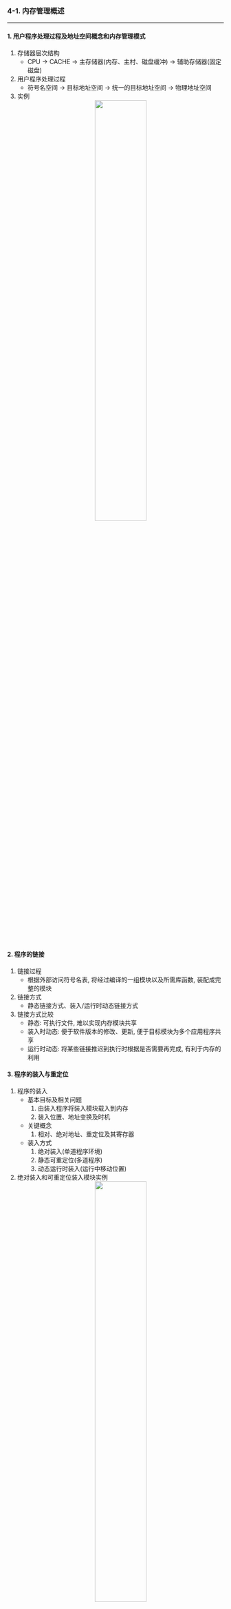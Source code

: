 ### 4-1. 内存管理概述
---
#### 1. 用户程序处理过程及地址空间概念和内存管理模式
1. 存储器层次结构
    - CPU -> CACHE -> 主存储器(内存、主村、磁盘缓冲) -> 辅助存储器(固定磁盘)
2. 用户程序处理过程
    - 符号名空间 -> 目标地址空间 -> 统一的目标地址空间 -> 物理地址空间
3. 实例
     <center><img src="/操作系统/All_pic/Screenshot 2024-10-09 at 20.43.04.png" width=50%></img></center>
#### 2. 程序的链接
1. 链接过程
    - 根据外部访问符号名表, 将经过编译的一组模块以及所需库函数, 装配成完整的模块
2. 链接方式
    - 静态链接方式、装入/运行时动态链接方式
3. 链接方式比较
    - 静态: 可执行文件, 难以实现内存模块共享
    - 装入时动态: 便于软件版本的修改、更新, 便于目标模块为多个应用程序共享
    - 运行时动态: 将某些链接推迟到执行时根据是否需要再完成, 有利于内存的利用
#### 3. 程序的装入与重定位
1. 程序的装入
    - 基本目标及相关问题
        1. 由装入程序将装入模块载入到内存
        2. 装入位置、地址变换及时机
    - 关键概念
        1. 相对、绝对地址、重定位及其寄存器
    - 装入方式
        1. 绝对装入(单道程序环境)
        2. 静态可重定位(多道程序)
        3. 动态运行时装入(运行中移动位置)
2. 绝对装入和可重定位装入模块实例
     <center><img src="/操作系统/All_pic/Screenshot 2024-10-09 at 20.53.06.png" width=50%></img></center>
3. (静态/动态)可重定位
    - 重定位
        1. 指令及数据地址的修改过程
    - 静态重定位
        1. 装入内存时一次性完成重定位
        2. 地址不再改变, 程序不能移动
    - 动态重定位
        1. 需要特殊硬件支持, 来保持地址转换不影响指令执行速度
        2. 便于动态链接和代码共享
4. 动态重定位示意图
     <center><img src="/操作系统/All_pic/Screenshot 2024-10-09 at 20.55.56.png" width=50%></img></center>
#### 4. OS内存管理功能目标及内存分配方式分类
1. 内存管理功能目标
    - 内存分配
    - 地址映射
    - 内存保护
    - 内存扩充
2. 连续/离散分配内存管理
    - 连续分配
        1. 单一连续分配
        2. 固定/动态(可重定位)分区分配
    - 连续存储管理弊端
        1. 碎片问题
        2. 对换、覆盖、伙伴技术
    - 离散分配及虚拟现实存储技术
        1. 分页
        2. 分段
        3. 段页式
---
### 4-2. 连续分配内存管理
#### 1. 单一连续分配内存管理
1. 单一连续分配方式
    - 内存划分为系统区和用户区
    - 整个用户区为一道程序独占, 仅驻留一道程序
    - 绝对装入方式
    - 静态链接
    - 基本不设立存储器保护措施, 最多设立界限检查机制
    - 仅适用于单用户、单任务操作系统
#### 2. 固定分区分配内存管理
1. 固定分区分配方式
    - 用户区分为若干固定区域
    - 每个分区可装一道作业
    - 分区划分方法
    - 分区说明表与内存分配算法
    - 可用于多道程序存储管理
2. 地址转换及内存保护
    - 静态链接
    - 可重定位装入、动态运行时装入
    - 保护操作系统程序间互不干扰
    - 仅用于事先确定的场景
#### 3. 动态分区分配内存管理
1. 基本思想
    - 根据进程实际需求, 动态地对内存进行操作
2. 关键问题
    - 分区分配数据结构
    - 算法
    - 回收
    - 碎片处理
3. 数据结构
    <center><img src="/操作系统/All_pic/Screenshot 2024-10-09 at 21.09.38.png" width=50%></img></center>
4. 算法
    - 首次适应算法(First Fit, FF)
        1. 空闲分区链以地址递增次序链接
        2. 查找开销大, 但利于大作业分配
    - 循环首次适应
        1. 首次适应 + 起始查询指针 + 循环查找
        2. 减少查找开销, 不利于大作业分配
    - 最佳适应/最坏适应
        1. 能满足要求且又最小的空闲分区
        2. 空闲分区按大小递增链接
        3. 微观意义上的最佳
#### 4. 动态可重定位分区分配内存管理
1. 紧凑技术
    - 要求内存空间连续性
    - 碎片问题
    - 移动拼接大分区
    - 内存地址变化及地址修正问题
2. 动态重定位
    - 动态运行时装入方式及重定位寄存器
3. 分配算法
    - 动态算法 + 紧凑功能
#### 5. 对换技术
1. 多道程序环境下的对换
    - 对换概念及意义
        1. 内存 <-> 外存
    - 实现机制
        1. UNIX: 对换进程
    - 实现方式
        1. 进程对换: 分时系统
        2. 页面/分段对换: 虚拟存储技术
2. 对换空间管理
    - 文件区和对换区
    - 对换区使用情况数据结构
    - 对换区分配与回收
3. 进程的换出和换入
    - 换出
        1. 进程的选择
        2. 过程
    - 换入
        1. 选择
        2. 过程
#### 6. 覆盖技术
1. 基本思想
    - 不同时执行的程序共享一块内存
    - 覆盖段: 互相覆盖的程序段
    - 覆盖区: 共用的内存空间
#### 7. 伙伴系统
1. Pass
---
### 4-3. 基本分页内存管理
